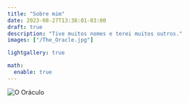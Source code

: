 ```yaml
---
title: "Sobre mim"
date: 2023-08-27T13:38:01-03:00
draft: true
description: "Tive muitos nomes e terei muitos outros."
images: ["/The_Oracle.jpg"]

lightgallery: true

math:
  enable: true
---
```


![O Oráculo](/images/The_Oracle.jpg "O Oráculo")